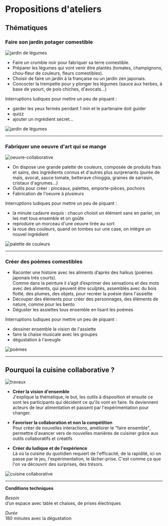 # Propositions d'ateliers


## Thématiques

### Faire son jardin potager comestible

![jardin de légumes](https://github.com/bndct-lmbrt/ateliers/raw/master/medias/mini-potager1.jpg)

* Faire un crumble noir pour fabriquer sa terre comestible.  
* Préparer les légumes qui vont venir être plantés (tomates, champignons, chou-fleur de couleurs, fleurs comestibles).   
* Choisir de faire un jardin à la française ou un jardin zen japonais.  
* Concocter la trempette pour y plonger les légumes (sauce aux herbes, à base de yaourt, de pois chiches, d'avocats...)  

Interruptions ludiques pour mettre un peu de piquant : 
- garder les yeux fermés pendant 1 min et le partenaire doit guider  
- quizz  
- ajouter un ingrédient secret...


![jardin de légumes](https://github.com/bndct-lmbrt/ateliers/raw/master/medias/mini-potager2.jpg)


----------------------------------------------------------------

### Fabriquer une oeuvre d'art qui se mange


 ![oeuvre-collaborative](https://github.com/bndct-lmbrt/ateliers/raw/master/medias/fresque-collaborative.jpg)

* On dispose une grande palette de couleurs, composée de produits frais et sains, des ingrédients connus et d'autres plus surprenants (purée de maïs, avocat, sauce tomate, betterave chioggia, graines de sarrasin, cristaux d'agrumes...)
* Outils pour créer : pinceaux, palettes, emporte-pièces, pochoirs
* Fabrication de l'oeuvre à plusieurs

Interruptions ludiques pour mettre un peu de piquant : 
- la minute cadavre exquis : chacun choisit un élément sans en parler, on les met tous ensemble et on goûte
- reproduire un morceau d'une oeuvre tirée au sort 
- la roue des couleurs, quand on tombes sur une case, on intègre un nouvel ingrédient


 ![palette de couleurs](https://github.com/bndct-lmbrt/ateliers/raw/master/medias/palette-couleurs-fresque.jpg)

----------------------------------------------------------------

### Créer des poèmes comestibles 

* Raconter une histoire avec les aliments d’après des haïkus (poèmes japonais très courts).  
Comme dans la peinture il s’agit d’exprimer des sensations et des mots avec des aliments, qui peuvent être sculptés, assemblés avec du bois flotté, des plumes, des objets, pour recréer la poésie dans l'assiette  
* Découper des éléments pour créer des personnages, des éléments de nature, comme pour les bento
* Déguster les assiettes tous ensemble en lisant les poèmes

Interruptions ludiques pour mettre un peu de piquant : 
- dessiner ensemble la vision de l'assiette
- faire la chaise musicale avec les groupes
- dégustation à l'aveugle

![poèmes](https://github.com/bndct-lmbrt/ateliers/raw/master/medias/voyage-japon.jpg)
 
----------------------------------------------------------------

## Pourquoi la cuisine collaborative ?

 ![travaux](https://github.com/bndct-lmbrt/ateliers/raw/master/medias/travaux-cacahuete.jpg)

*	**Créer la vision d'ensemble**  
J'explique la thématique, le but, les outils à disposition et ensuite ce sont les participants qui décident ce qu'ils vont en faire. Ils deviennent acteurs de leur alimentation et passent par l'expérimentation pour changer.  

* **Favoriser la collaboration et non la compétition**  
Pour créer de nouvelles interactions, améliorer le "faire ensemble", permettre d'avancer vers de nouvelles manières de cuisiner grâce aux outils collaboratifs et créatifs  

* **Créer du ludique et de l'expérience**  
Là où la cuisine du quotidien requiert de l'efficacité, de la rapidité, ici on passe par le jeu, l'expérimentation, le lâcher-prise. C'est comme ça que l'on va découvrir des surprises, des trésors.  

 ![cuisine collaborative](https://github.com/bndct-lmbrt/ateliers/raw/master/medias/cuisinecollabo-moustic.jpg)

----------------------------------------------------------------

**Conditions techniques**  

*Besoin*   
d’un espace avec table et chaises, de prises électriques   

*Durée*  
180 minutes avec la dégustation      
